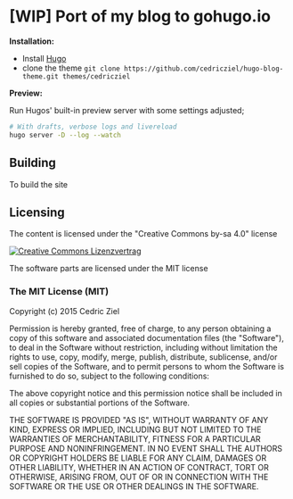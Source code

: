 # [WIP] Port of my blog to gohugo.io

**Installation:** <br>

* Install [Hugo](https://gohugo.io)
* clone the theme ``git clone https://github.com/cedricziel/hugo-blog-theme.git themes/cedricziel``

**Preview:** <br>

Run Hugos' built-in preview server with some settings adjusted;

```bash
# With drafts, verbose logs and livereload
hugo server -D --log --watch
```

## Building

To build the site

## Licensing

The content is licensed under the "Creative Commons by-sa 4.0" license

<a rel="license" href="http://creativecommons.org/licenses/by-sa/4.0/">
<img alt="Creative Commons Lizenzvertrag" style="border-width:0" src="https://i.creativecommons.org/l/by-sa/4.0/88x31.png" />
</a>

The software parts are licensed under the MIT license

### The MIT License (MIT)

Copyright (c) 2015 Cedric Ziel

Permission is hereby granted, free of charge, to any person obtaining a copy
of this software and associated documentation files (the "Software"), to deal
in the Software without restriction, including without limitation the rights
to use, copy, modify, merge, publish, distribute, sublicense, and/or sell
copies of the Software, and to permit persons to whom the Software is
furnished to do so, subject to the following conditions:

The above copyright notice and this permission notice shall be included in all
copies or substantial portions of the Software.

THE SOFTWARE IS PROVIDED "AS IS", WITHOUT WARRANTY OF ANY KIND, EXPRESS OR
IMPLIED, INCLUDING BUT NOT LIMITED TO THE WARRANTIES OF MERCHANTABILITY,
FITNESS FOR A PARTICULAR PURPOSE AND NONINFRINGEMENT. IN NO EVENT SHALL THE
AUTHORS OR COPYRIGHT HOLDERS BE LIABLE FOR ANY CLAIM, DAMAGES OR OTHER
LIABILITY, WHETHER IN AN ACTION OF CONTRACT, TORT OR OTHERWISE, ARISING FROM,
OUT OF OR IN CONNECTION WITH THE SOFTWARE OR THE USE OR OTHER DEALINGS IN THE
SOFTWARE.
